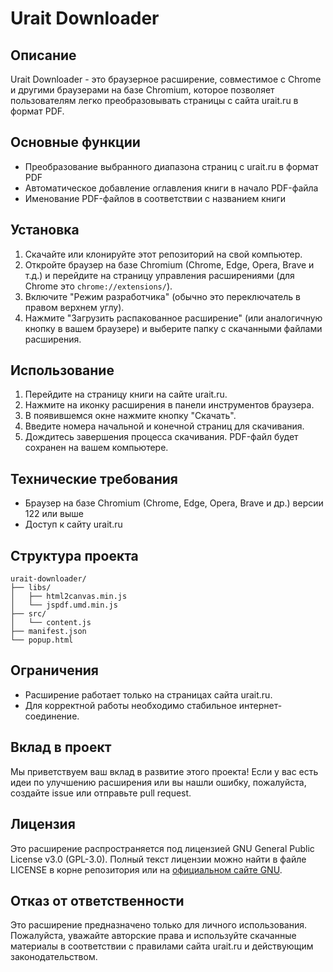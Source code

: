# Urait Downloader

## Описание

Urait Downloader - это браузерное расширение, совместимое с Chrome и другими браузерами на базе Chromium, которое позволяет пользователям легко преобразовывать страницы с сайта urait.ru в формат PDF.

## Основные функции

- Преобразование выбранного диапазона страниц с urait.ru в формат PDF
- Автоматическое добавление оглавления книги в начало PDF-файла
- Именование PDF-файлов в соответствии с названием книги

## Установка

1. Скачайте или клонируйте этот репозиторий на свой компьютер.
2. Откройте браузер на базе Chromium (Chrome, Edge, Opera, Brave и т.д.) и перейдите на страницу управления расширениями (для Chrome это `chrome://extensions/`).
3. Включите "Режим разработчика" (обычно это переключатель в правом верхнем углу).
4. Нажмите "Загрузить распакованное расширение" (или аналогичную кнопку в вашем браузере) и выберите папку с скачанными файлами расширения.

## Использование

1. Перейдите на страницу книги на сайте urait.ru.
2. Нажмите на иконку расширения в панели инструментов браузера.
3. В появившемся окне нажмите кнопку "Скачать".
4. Введите номера начальной и конечной страниц для скачивания.
5. Дождитесь завершения процесса скачивания. PDF-файл будет сохранен на вашем компьютере.

## Технические требования

- Браузер на базе Chromium (Chrome, Edge, Opera, Brave и др.) версии 122 или выше
- Доступ к сайту urait.ru

## Структура проекта

```
urait-downloader/
├── libs/
│   ├── html2canvas.min.js
│   └── jspdf.umd.min.js
├── src/
│   └── content.js
├── manifest.json
└── popup.html
```

## Ограничения

- Расширение работает только на страницах сайта urait.ru.
- Для корректной работы необходимо стабильное интернет-соединение.

## Вклад в проект

Мы приветствуем ваш вклад в развитие этого проекта! Если у вас есть идеи по улучшению расширения или вы нашли ошибку, пожалуйста, создайте issue или отправьте pull request.

## Лицензия

Это расширение распространяется под лицензией GNU General Public License v3.0 (GPL-3.0). Полный текст лицензии можно найти в файле LICENSE в корне репозитория или на [официальном сайте GNU](https://www.gnu.org/licenses/gpl-3.0.en.html).

## Отказ от ответственности

Это расширение предназначено только для личного использования. Пожалуйста, уважайте авторские права и используйте скачанные материалы в соответствии с правилами сайта urait.ru и действующим законодательством.
